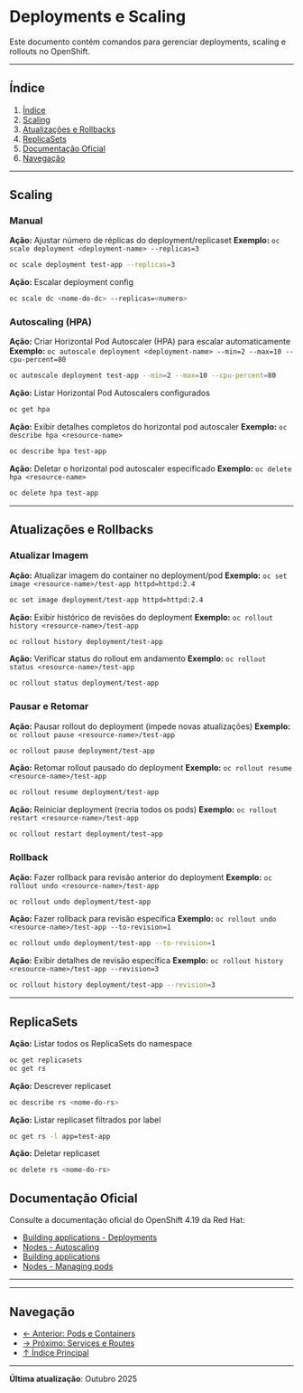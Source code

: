 # Deployments e Scaling

Este documento contém comandos para gerenciar deployments, scaling e rollouts no OpenShift.

---

## Índice

1. [Índice](#índice)
2. [Scaling](#scaling)
3. [Atualizações e Rollbacks](#atualizações-e-rollbacks)
4. [ReplicaSets](#replicasets)
5. [Documentação Oficial](#documentação-oficial)
6. [Navegação](#navegação)
---

## Scaling

### Manual
**Ação:** Ajustar número de réplicas do deployment/replicaset
**Exemplo:** `oc scale deployment <deployment-name> --replicas=3`

```bash
oc scale deployment test-app --replicas=3
```

**Ação:** Escalar deployment config

```bash ignore-test
oc scale dc <nome-do-dc> --replicas=<numero>
```

### Autoscaling (HPA)
**Ação:** Criar Horizontal Pod Autoscaler (HPA) para escalar automaticamente
**Exemplo:** `oc autoscale deployment <deployment-name> --min=2 --max=10 --cpu-percent=80`

```bash
oc autoscale deployment test-app --min=2 --max=10 --cpu-percent=80
```

**Ação:** Listar Horizontal Pod Autoscalers configurados

```bash
oc get hpa
```

**Ação:** Exibir detalhes completos do horizontal pod autoscaler
**Exemplo:** `oc describe hpa <resource-name>`

```bash
oc describe hpa test-app
```

**Ação:** Deletar o horizontal pod autoscaler especificado
**Exemplo:** `oc delete hpa <resource-name>`

```bash
oc delete hpa test-app
```
---

## Atualizações e Rollbacks

### Atualizar Imagem
**Ação:** Atualizar imagem do container no deployment/pod
**Exemplo:** `oc set image <resource-name>/test-app httpd=httpd:2.4`

```bash
oc set image deployment/test-app httpd=httpd:2.4
```

**Ação:** Exibir histórico de revisões do deployment
**Exemplo:** `oc rollout history <resource-name>/test-app`

```bash
oc rollout history deployment/test-app
```

**Ação:** Verificar status do rollout em andamento
**Exemplo:** `oc rollout status <resource-name>/test-app`

```bash
oc rollout status deployment/test-app
```

### Pausar e Retomar
**Ação:** Pausar rollout do deployment (impede novas atualizações)
**Exemplo:** `oc rollout pause <resource-name>/test-app`

```bash
oc rollout pause deployment/test-app
```

**Ação:** Retomar rollout pausado do deployment
**Exemplo:** `oc rollout resume <resource-name>/test-app`

```bash
oc rollout resume deployment/test-app
```

**Ação:** Reiniciar deployment (recria todos os pods)
**Exemplo:** `oc rollout restart <resource-name>/test-app`

```bash
oc rollout restart deployment/test-app
```

### Rollback
**Ação:** Fazer rollback para revisão anterior do deployment
**Exemplo:** `oc rollout undo <resource-name>/test-app`

```bash
oc rollout undo deployment/test-app
```

**Ação:** Fazer rollback para revisão específica
**Exemplo:** `oc rollout undo <resource-name>/test-app --to-revision=1`

```bash
oc rollout undo deployment/test-app --to-revision=1
```

**Ação:** Exibir detalhes de revisão específica
**Exemplo:** `oc rollout history <resource-name>/test-app --revision=3`

```bash
oc rollout history deployment/test-app --revision=3
```

---

## ReplicaSets

**Ação:** Listar todos os ReplicaSets do namespace

```bash
oc get replicasets
oc get rs
```

**Ação:** Descrever replicaset

```bash ignore-test
oc describe rs <nome-do-rs>
```

**Ação:** Listar replicaset filtrados por label

```bash
oc get rs -l app=test-app
```

**Ação:** Deletar replicaset

```bash ignore-test
oc delete rs <nome-do-rs>
```

## Documentação Oficial

Consulte a documentação oficial do OpenShift 4.19 da Red Hat:

- <a href="https://docs.redhat.com/en/documentation/openshift_container_platform/4.19/html/building_applications/deployments">Building applications - Deployments</a>
- <a href="https://docs.redhat.com/en/documentation/openshift_container_platform/4.19/html/nodes">Nodes - Autoscaling</a>
- <a href="https://docs.redhat.com/en/documentation/openshift_container_platform/4.19/html/building_applications">Building applications</a>
- <a href="https://docs.redhat.com/en/documentation/openshift_container_platform/4.19/html/nodes">Nodes - Managing pods</a>
---

---

## Navegação

- [← Anterior: Pods e Containers](04-pods-containers.md)
- [→ Próximo: Services e Routes](06-services-routes.md)
- [↑ Índice Principal](README.md)

---

**Última atualização**: Outubro 2025
